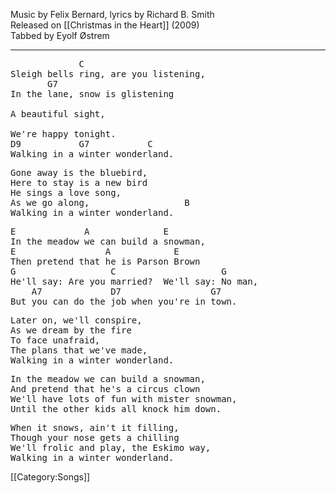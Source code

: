 <!--======================================================================-->
  

  Music by Felix Bernard, lyrics by Richard B. Smith<br>
Released on [[Christmas in the Heart]] (2009)<br>
Tabbed by Eyolf Østrem

<!--======================================================================-->

----
<pre class="verse">
             C
Sleigh bells ring, are you listening, 
       G7
In the lane, snow is glistening

A beautiful sight,
 
We're happy tonight.
D9           G7           C 
Walking in a winter wonderland.
</pre>
<pre class="verse">
Gone away is the bluebird,
Here to stay is a new bird
He sings a love song,
As we go along,                  B
Walking in a winter wonderland.
</pre>
<pre class="refrain">
E             A              E
In the meadow we can build a snowman,
E                 A            E
Then pretend that he is Parson Brown
G                  C                    G
He'll say: Are you married?  We'll say: No man, 
    A7             D7                 G7
But you can do the job when you're in town.
</pre>
<pre class="verse">
Later on, we'll conspire,
As we dream by the fire
To face unafraid, 
The plans that we've made,
Walking in a winter wonderland.
</pre>
<pre class="refrain">
In the meadow we can build a snowman,
And pretend that he's a circus clown
We'll have lots of fun with mister snowman,
Until the other kids all knock him down.
</pre>
<pre class="verse">
When it snows, ain't it filling,
Though your nose gets a chilling
We'll frolic and play, the Eskimo way,
Walking in a winter wonderland.
</pre>

[[Category:Songs]]